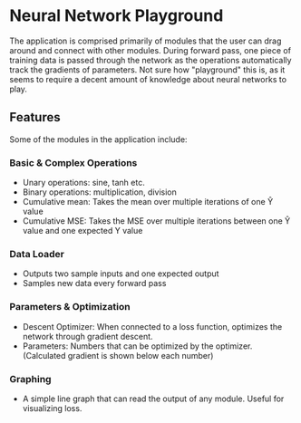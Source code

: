 # Neural Network Playground
The application is comprised primarily of modules that the user can drag around and connect with other modules. During forward pass, one piece of training data is passed through the network as the operations automatically track the gradients of parameters. Not sure how "playground" this is, as it seems to require a decent amount of knowledge about neural networks to play. 

## Features

Some of the modules in the application include: 

### Basic & Complex Operations
- Unary operations: sine, tanh etc.
- Binary operations: multiplication, division
- Cumulative mean: Takes the mean over multiple iterations of one Ŷ value
- Cumulative MSE: Takes the MSE over multiple iterations between one Ŷ value and one expected Y value

### Data Loader
- Outputs two sample inputs and one expected output
- Samples new data every forward pass

### Parameters & Optimization
- Descent Optimizer: When connected to a loss function, optimizes the network through gradient descent. 
- Parameters: Numbers that can be optimized by the optimizer. (Calculated gradient is shown below each number)

### Graphing
- A simple line graph that can read the output of any module. Useful for visualizing loss.
